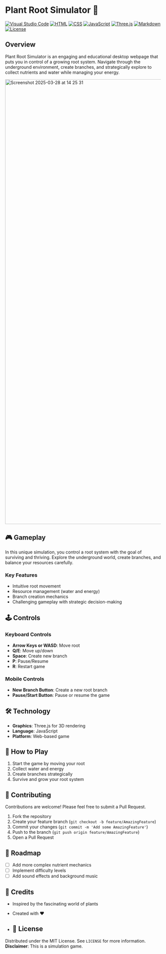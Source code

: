 # Plant Root Simulator 🌱
[![Visual Studio Code](https://custom-icon-badges.demolab.com/badge/Visual%20Studio%20Code-0078d7.svg?logo=vsc&logoColor=white)](#)
[![HTML](https://img.shields.io/badge/HTML-%23E34F26.svg?logo=html5&logoColor=white)](#)
[![CSS](https://img.shields.io/badge/CSS-1572B6?logo=css3&logoColor=fff)](#)
[![JavaScript](https://img.shields.io/badge/JavaScript-F7DF1E?logo=javascript&logoColor=000)](#)
[![Three.js](https://img.shields.io/badge/Three.js-000?logo=threedotjs&logoColor=fff)](#)
[![Markdown](https://img.shields.io/badge/Markdown-%23000000.svg?logo=markdown&logoColor=white)](#)
[![License](https://img.shields.io/badge/License-MIT-green.svg)](LICENSE)

## Overview

Plant Root Simulator is an engaging and educational desktop webpage that puts you in control of a growing root system. Navigate through the underground environment, create branches, and strategically explore to collect nutrients and water while managing your energy.

<img width="1439" alt="Screenshot 2025-03-28 at 14 25 31" src="https://github.com/user-attachments/assets/c5dead71-03ec-4569-9446-505e4d72440a" />


## 🎮 Gameplay

In this unique simulation, you control a root system with the goal of surviving and thriving. Explore the underground world, create branches, and balance your resources carefully.

### Key Features
- Intuitive root movement
- Resource management (water and energy)
- Branch creation mechanics
- Challenging gameplay with strategic decision-making

## 🕹️ Controls

### Keyboard Controls
- **Arrow Keys or WASD**: Move root
- **Q/E**: Move up/down
- **Space**: Create new branch
- **P**: Pause/Resume
- **R**: Restart game

### Mobile Controls
- **New Branch Button**: Create a new root branch
- **Pause/Start Button**: Pause or resume the game

## 🛠️ Technology

- **Graphics**: Three.js for 3D rendering
- **Language**: JavaScript
- **Platform**: Web-based game

## 🚀 How to Play

1. Start the game by moving your root
2. Collect water and energy
3. Create branches strategically
4. Survive and grow your root system

## 🤝 Contributing

Contributions are welcome! Please feel free to submit a Pull Request.

1. Fork the repository
2. Create your feature branch (`git checkout -b feature/AmazingFeature`)
3. Commit your changes (`git commit -m 'Add some AmazingFeature'`)
4. Push to the branch (`git push origin feature/AmazingFeature`)
5. Open a Pull Request

## 🎨 Roadmap

- [ ] Add more complex nutrient mechanics
- [ ] Implement difficulty levels
- [ ] Add sound effects and background music

## 🌟 Credits

- Inspired by the fascinating world of plants
- Created with ❤️

- ## 📄 License

Distributed under the MIT License. See `LICENSE` for more information.
**Disclaimer**: This is a simulation game.
